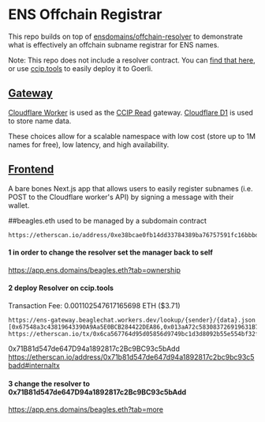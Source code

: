 # ENS Offchain Registrar

This repo builds on top of [ensdomains/offchain-resolver](https://github.com/ensdomains/offchain-resolver) to demonstrate what is effectively an offchain subname registrar for ENS names.

Note: This repo does not include a resolver contract. You can [find that here](https://github.com/ensdomains/offchain-resolver/blob/main/packages/contracts), or use [ccip.tools](https://ccip.tools/) to easily deploy it to Goerli.

## [Gateway](worker/README.md)

[Cloudflare Worker](https://developers.cloudflare.com/workers/) is used as the [CCIP Read](https://eips.ethereum.org/EIPS/eip-3668) gateway. [Cloudflare D1](https://developers.cloudflare.com/d1/) is used to store name data.

These choices allow for a scalable namespace with low cost (store up to 1M names for free), low latency, and high availability.

## [Frontend](web/README.md)

A bare bones Next.js app that allows users to easily register subnames (i.e. POST to the Cloudflare worker's API) by signing a message with their wallet.

##beagles.eth
used to be managed by a subdomain contract
```
https://etherscan.io/address/0xe38bcae0fb14dd33784389ba76757591fc16bbbd#code
```
#### 1 in order to change the resolver set the manager back to self
https://app.ens.domains/beagles.eth?tab=ownership
#### 2 deploy Resolver on ccip.tools
Transaction Fee:
0.001102547617165698 ETH ($3.71)

```
https://ens-gateway.beaglechat.workers.dev/lookup/{sender}/{data}.json
[0x67548a3c43819643390A9Aa5E0BCB284422DEA86,0x013aA72c583083726919631B7DcF54E4b4C5F237]
https://etherscan.io/tx/0x6ca567764d95d05856d9749bc1d3d8092b55e554bf32f5bf04652b23f6f0438c#eventlog
```
0x71B81d547de647D94a1892817c2Bc9BC93c5bAdd
https://etherscan.io/address/0x71b81d547de647d94a1892817c2bc9bc93c5badd#internaltx
#### 3 change the resolver to 0x71B81d547de647D94a1892817c2Bc9BC93c5bAdd
https://app.ens.domains/beagles.eth?tab=more
